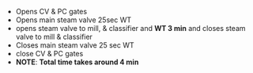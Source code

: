 - Opens CV & PC gates
- Opens main steam valve 25sec WT
- opens steam valve to mill, & classifier and **WT 3 min** and closes steam valve to mill & classifier
- Closes main steam valve 25 sec WT
- close CV & PC gates
- **NOTE**: **Total time takes around 4 min**
